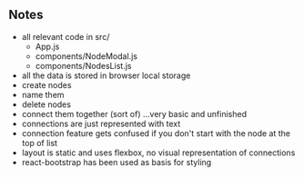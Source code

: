## Notes

-  all relevant code in src/
   -  App.js
   -  components/NodeModal.js
   -  components/NodesList.js
-  all the data is stored in browser local storage
-  create nodes
-  name them
-  delete nodes
-  connect them together (sort of) ...very basic and unfinished
-  connections are just represented with text
-  connection feature gets confused if you don't start with the node at the top of list
-  layout is static and uses flexbox, no visual representation of connections
-  react-bootstrap has been used as basis for styling
